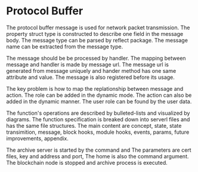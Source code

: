 # Protocol Buffer

The protocol buffer message is used for network packet transmission. The property struct type is constructed to describe one field in the message body. The message type can be parsed by reflect package. The message name can be extracted from the message type. 

The message should be be processed by handler. The mapping between message and handler is made by message url. The message url is generated from message uniquely and hander method has one same attribute and value. The message is also registered before its usage.

The key problem is how to map the replationship between message and action. The role can be added in the dynamic mode. The action can also be added in the dynamic manner. The user role can be found by the user data. 

The function's operations are described by bulleted-lists and visualized by diagrams. The function specification is breaked down into serverl files and has the same file structures. The main content are concept, state, state transimition, message, block hooks, module hooks, events, params, future improvements, appendix.

The archive server is started by the command and The parameters are cert files, key and address and port, The home is also the command argument. The blockchain node is stopped and archive process is executed. 
